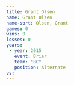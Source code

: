 ```yaml
---
title: Grant Olsen
name: Grant Olsen
name-sort: Olsen, Grant
games: 0
wins: 0
losses: 0
years:
 - year: 2015
   event: Brier
   team: "BC"
   position: Alternate
vs:
---
```

